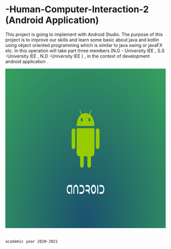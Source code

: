   # -Human-Computer-Interaction-2 (Android Application)
  
   This project is going to implement with Android Studio. The purpose of this project is to improve our skills and learn some basic about java and kotlin using object oriented
   programming which is similar to java swing or javaFX etc. In this operation will take part three members (N.G - University IEE , S.S -University IEE , N.D -University IEE ) , in the context of development android application .
    
  <img src="image/androidview.jpeg" width="100%" height="500" >


                                                                        
                                                                                                           academic year 2020-2021
